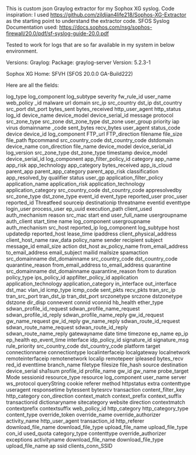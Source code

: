 This is custom json Graylog extractor for my Sophox XG syslog. 
Code inspiration: I used https://github.com/zildjian4life218/Sophos-XG-Extractor as the starting point to understand the extractor code.
SFOS Syslog Documentation used: https://docs.sophos.com/nsg/sophos-firewall/20.0/pdf/sf-syslog-guide-20.0.pdf

Tested to work for logs that are so far available in my system in below environment.

Versions:
Graylog: 
Package: graylog-server
Version: 5.2.3-1

Sophox XG Home:
SFVH (SFOS 20.0.0 GA-Build222) 

Here are all the fields:

log_type
log_component
log_subtype
severity
fw_rule_id
user_name
web_policy
_id
malware
url
domain
src_ip
src_country
dst_ip
dst_country
src_port
dst_port
bytes_sent
bytes_received
http_user_agent
http_status
log_id
device_name
device_model
device_serial_id
message
protocol
src_zone_type
src_zone
dst_zone_type
dst_zone
user_group
priority
iap
virus
domainname
_code
sent_bytes
recv_bytes
user_agent
status_code
device
device_id
log_component
FTP_url
FTP_direction
filename
file_size
file_path
ftpcommand
src_country_code
dst_country_code
dstdomain
device_name
con_direction
file_name
device_model
device_serial_id
log_version
src_zone_type
dst_zone_type
timestamp
device_model
device_serial_id
log_component
app_filter_policy_id
category
app_name
app_risk
app_technology
app_category
bytes_received
app_is_cloud
parent_app
parent_app_category
parent_app_risk
classification
app_resolved_by
qualifier
status
user_gp
application_filter_policy
application_name
application_risk
application_technology
application_category
src_country_code
dst_country_code
appresolvedby
src_zone_type
dst_zone_type
event_id
event_type
reported_user
proc_user
reported_id
Threatfeed
sourceip
destinationip
threatname
eventid
eventtype
login_user
process_user
ep_uuid
execution_path
client_used
auth_mechanism
reason
src_mac
start
end
user_full_name
usergroupname
auth_client
start_time
name
log_component
usergroupname
auth_mechanism
src_host
reported_ip
log_component
log_subtype
host
updatedip
reported_host
lease_time
ipaddress
client_physical_address
client_host_name
raw_data
policy_name
sender
recipient
subject
message_id
email_size
action
dst_host
av_policy_name
from_email_address
to_email_address
email_subject
mailid
mailsize
spamaction
src_domainname
dst_domainname
src_country_code
dst_country_code
quarantine_reason
from_email_address
to_email_address
quarantine
src_domainname
dst_domainname
quarantine_reason
from
to
duration
policy_type
ips_policy_id
appfilter_policy_id
application
application_technology
application_category
in_interface
out_interface
dst_mac
vlan_id
icmp_type
icmp_code
sent_pkts
recv_pkts
tran_src_ip
tran_src_port
tran_dst_ip
tran_dst_port
srczonetype
srczone
dstzonetype
dstzone
dir_disp
connevent
connid
vconnid
hb_health
ether_type
sdwan_profile_id_request
sdwan_profile_name_request
sdwan_profile_id_reply
sdwan_profile_name_reply
gw_id_request
gw_name_request
gw_id_reply
gw_name_reply
sdwan_route_id_request
sdwan_route_name_request
sdwan_route_id_reply
sdwan_route_name_reply
gatewayname
date
time
timezone
ep_name
ep_ip
ep_health
ep_event_time
interface
idp_policy_id
signature_id
signature_msg
rule_priority
src_country_code
dst_country_code
platform
target
connectionname
connectiontype
localinterfaceip
localgateway
localnetwork
remoteinterfaceip
remotenetwork
localip
remotepeer
ipleased
bytes_recv
red_id
eventtime
branch_name
filetype
filesize
file_hash
source
destination
device_serial
sha1sum
profile_id
profile_name
gw_id
gw_name
probe_target
Mode
sessionid
resource_type
resource
log_component
user_name
server
ws_protocol
queryString
cookie
referer
method
httpstatus
extra
contenttype
useragent
responsetime
bytessent
bytesrcv
transaction
content_filter_key
http_category
con_direction
context_match
context_prefix
context_suffix
transactionid
dictionaryname
sitecategory
website
direction
contextmatch
contextprefix
contextsuffix
web_policy_id
http_category
http_category_type
content_type
override_token
override_name
override_authorizer
activity_name
http_user_agent
transaction_id
http_referer
download_file_name
download_file_type
upload_file_name
upload_file_type
con_id
used_quota
category_type
contenttype
override_authorizer
exceptions
activityname
download_file_name
download_file_type
upload_file_name
ap
ssid
clients_conn_SSID
